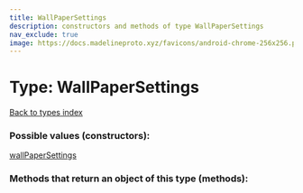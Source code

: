 ```yaml
---
title: WallPaperSettings
description: constructors and methods of type WallPaperSettings
nav_exclude: true
image: https://docs.madelineproto.xyz/favicons/android-chrome-256x256.png
---
```

# Type: WallPaperSettings
[Back to types index](index.html)



### Possible values (constructors):

[wallPaperSettings](/API_docs/constructors/wallPaperSettings.html)  



### Methods that return an object of this type (methods):



